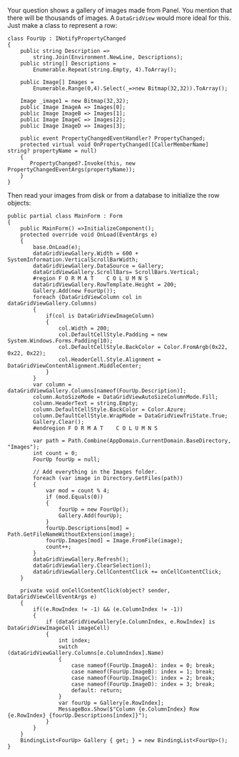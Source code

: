 Your question shows a gallery of images made from Panel. You mention that there will be thousands of images. A `DataGridView` would more ideal for this. Just make a class to represent a row:

    class FourUp : INotifyPropertyChanged
    {
        public string Description =>
            string.Join(Environment.NewLine, Descriptions);
        public string[] Descriptions =
            Enumerable.Repeat(string.Empty, 4).ToArray();

        public Image[] Images = 
            Enumerable.Range(0,4).Select(_=>new Bitmap(32,32)).ToArray();

        Image _image1 = new Bitmap(32,32);
        public Image ImageA => Images[0];
        public Image ImageB => Images[1];
        public Image ImageC => Images[2];
        public Image ImageD => Images[3];

        public event PropertyChangedEventHandler? PropertyChanged;
        protected virtual void OnPropertyChanged([CallerMemberName] string? propertyName = null)
        {
           PropertyChanged?.Invoke(this, new PropertyChangedEventArgs(propertyName));
        }
    }

Then read your images from disk or from a database to initialize the row objects:

    public partial class MainForm : Form
    {
        public MainForm() =>InitializeComponent();
        protected override void OnLoad(EventArgs e)
        {
            base.OnLoad(e);
            dataGridViewGallery.Width = 600 + SystemInformation.VerticalScrollBarWidth;
            dataGridViewGallery.DataSource = Gallery;
            dataGridViewGallery.ScrollBars= ScrollBars.Vertical;
            #region F O R M A T    C O L U M N S
            dataGridViewGallery.RowTemplate.Height = 200;
            Gallery.Add(new FourUp());
            foreach (DataGridViewColumn col in dataGridViewGallery.Columns)
            {
                if(col is DataGridViewImageColumn)
                {
                    col.Width = 200;
                    col.DefaultCellStyle.Padding = new System.Windows.Forms.Padding(10);
                    col.DefaultCellStyle.BackColor = Color.FromArgb(0x22, 0x22, 0x22);
                    col.HeaderCell.Style.Alignment = DataGridViewContentAlignment.MiddleCenter;
                }
            }
            var column = dataGridViewGallery.Columns[nameof(FourUp.Description)];
            column.AutoSizeMode = DataGridViewAutoSizeColumnMode.Fill;
            column.HeaderText = string.Empty;
            column.DefaultCellStyle.BackColor = Color.Azure;
            column.DefaultCellStyle.WrapMode = DataGridViewTriState.True;  
            Gallery.Clear();
            #endregion F O R M A T    C O L U M N S

            var path = Path.Combine(AppDomain.CurrentDomain.BaseDirectory, "Images");
            int count = 0;
            FourUp fourUp = null;

            // Add everything in the Images folder.
            foreach (var image in Directory.GetFiles(path))
            {
                var mod = count % 4;
                if (mod.Equals(0))
                {
                    fourUp = new FourUp();
                    Gallery.Add(fourUp);
                }
                fourUp.Descriptions[mod] = Path.GetFileNameWithoutExtension(image);
                fourUp.Images[mod] = Image.FromFile(image);
                count++;
            }
            dataGridViewGallery.Refresh();
            dataGridViewGallery.ClearSelection();
            dataGridViewGallery.CellContentClick += onCellContentClick;
        }

        private void onCellContentClick(object? sender, DataGridViewCellEventArgs e)
        {
            if((e.RowIndex != -1) && (e.ColumnIndex != -1))
            {
                if (dataGridViewGallery[e.ColumnIndex, e.RowIndex] is DataGridViewImageCell imageCell)
                {
                    int index;
                    switch (dataGridViewGallery.Columns[e.ColumnIndex].Name)
                    {
                        case nameof(FourUp.ImageA): index = 0; break;
                        case nameof(FourUp.ImageB): index = 1; break;
                        case nameof(FourUp.ImageC): index = 2; break;
                        case nameof(FourUp.ImageD): index = 3; break;
                        default: return;
                    }
                    var fourUp = Gallery[e.RowIndex];
                    MessageBox.Show($"Column {e.ColumnIndex} Row {e.RowIndex} {fourUp.Descriptions[index]}");
                }
            }
        }
        BindingList<FourUp> Gallery { get; } = new BindingList<FourUp>();
    }

